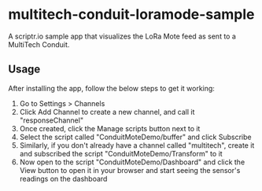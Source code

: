 # multitech-conduit-loramode-sample
A scriptr.io sample app that visualizes the LoRa Mote feed as sent to a MultiTech Conduit.

## Usage
After installing the app, follow the below steps to get it working:
1. Go to Settings > Channels
2. Click Add Channel to create a new channel, and call it "responseChannel"
3. Once created, click the Manage scripts button next to it
4. Select the script called "ConduitMoteDemo/buffer" and click Subscribe
5. Similarly, if you don't already have a channel called "multitech", create it and subscribed the script "ConduitMoteDemo/Transform" to it
6. Now open to the script "ConduitMoteDemo/Dashboard" and click the View button to open it in your browser and start seeing the sensor's readings on the dashboard
